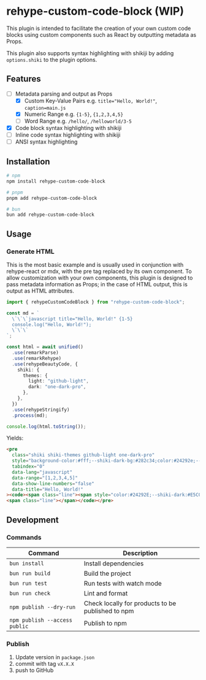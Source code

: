 # rehype-custom-code-block (WIP)

This plugin is intended to facilitate the creation of your own custom code blocks using custom components such as React by outputting metadata as Props.

This plugin also supports syntax highlighting with shikiji by adding `options.shiki` to the plugin options.

## Features

- [ ] Metadata parsing and output as Props
  - [x] Custom Key-Value Pairs e.g. `title="Hello, World!"`, `caption=main.js`
  - [x] Numeric Range e.g. `{1-5}`, `{1,2,3,4,5}`
  - [ ] Word Range e.g. `/hello/`, `/helloworld/3-5`
- [x] Code block syntax highlighting with shikiji
- [ ] Inline code syntax highlighting with shikiji
- [ ] ANSI syntax highlighting

## Installation

```sh
# npm
npm install rehype-custom-code-block

# pnpm
pnpm add rehype-custom-code-block

# bun
bun add rehype-custom-code-block
```

## Usage

### Generate HTML

This is the most basic example and is usually used in conjunction with rehype-react or mdx, with the pre tag replaced by its own component. To allow customization with your own components, this plugin is designed to pass metadata information as Props; in the case of HTML output, this is output as HTML attributes.

```ts
import { rehypeCustomCodeBlock } from "rehype-custom-code-block";

const md = `
  \`\`\`javascript title="Hello, World!" {1-5}
  console.log("Hello, World!");
  \`\`\`
`;

const html = await unified()
  .use(remarkParse)
  .use(remarkRehype)
  .use(rehypeBeautyCode, {
    shiki: {
      themes: {
        light: "github-light",
        dark: "one-dark-pro",
      },
    },
  })
  .use(rehypeStringify)
  .process(md);

console.log(html.toString());
```

Yields:

```html
<pre
  class="shiki shiki-themes github-light one-dark-pro"
  style="background-color:#fff;--shiki-dark-bg:#282c34;color:#24292e;--shiki-dark:#abb2bf"
  tabindex="0"
  data-lang="javascript"
  data-range="[1,2,3,4,5]"
  data-show-line-numbers="false"
  data-title="Hello, World!"
><code><span class="line"><span style="color:#24292E;--shiki-dark:#E5C07B">console</span><span style="color:#24292E;--shiki-dark:#ABB2BF">.</span><span style="color:#6F42C1;--shiki-dark:#61AFEF">log</span><span style="color:#24292E;--shiki-dark:#ABB2BF">(</span><span style="color:#032F62;--shiki-dark:#98C379">"Hello, World!"</span><span style="color:#24292E;--shiki-dark:#ABB2BF">);</span></span>
<span class="line"></span></code></pre>
```

## Development

### Commands

| Command                       | Description                                       |
| ----------------------------- | ------------------------------------------------- |
| `bun install`                 | Install dependencies                              |
| `bun run build`               | Build the project                                 |
| `bun run test`                | Run tests with watch mode                         |
| `bun run check`               | Lint and format                                   |
| `npm publish --dry-run`       | Check locally for products to be published to npm |
| `npm publish --access public` | Publish to npm                                    |

### Publish

1. Update version in `package.json`
2. commit with tag `vX.X.X`
3. push to GitHub
